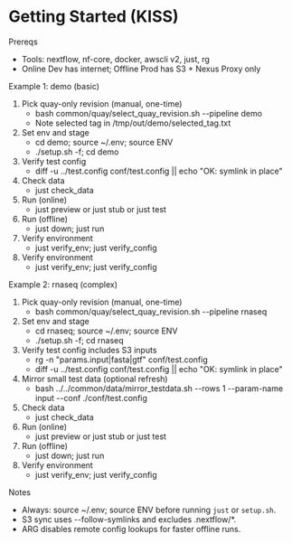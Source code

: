 # Getting Started (KISS)

Prereqs
- Tools: nextflow, nf-core, docker, awscli v2, just, rg
- Online Dev has internet; Offline Prod has S3 + Nexus Proxy only

Example 1: demo (basic)
1) Pick quay-only revision (manual, one-time)
   - bash common/quay/select_quay_revision.sh --pipeline demo
   - Note selected tag in /tmp/out/demo/selected_tag.txt
2) Set env and stage
   - cd demo; source ~/.env; source ENV
   - ./setup.sh -f; cd demo
3) Verify test config
   - diff -u ../test.config conf/test.config || echo "OK: symlink in place"
4) Check data
   - just check_data
5) Run (online)
   - just preview  or  just stub  or  just test
6) Run (offline)
   - just down; just run
8) Verify environment
   - just verify_env; just verify_config
7) Verify environment
   - just verify_env; just verify_config

Example 2: rnaseq (complex)
1) Pick quay-only revision (manual, one-time)
   - bash common/quay/select_quay_revision.sh --pipeline rnaseq
2) Set env and stage
   - cd rnaseq; source ~/.env; source ENV
   - ./setup.sh -f; cd rnaseq
3) Verify test config includes S3 inputs
   - rg -n "params\.input|fasta|gtf" conf/test.config
   - diff -u ../test.config conf/test.config || echo "OK: symlink in place"
4) Mirror small test data (optional refresh)
   - bash ../../common/data/mirror_testdata.sh --rows 1 --param-name input --conf ./conf/test.config
5) Check data
   - just check_data
6) Run (online)
   - just preview  or  just stub  or  just test
7) Run (offline)
   - just down; just run
7) Verify environment
   - just verify_env; just verify_config

Notes
- Always: source ~/.env; source ENV before running `just` or `setup.sh`.
- S3 sync uses --follow-symlinks and excludes .nextflow/*.
- ARG disables remote config lookups for faster offline runs.
